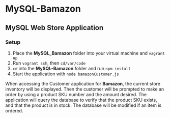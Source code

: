 # MySQL-Bamazon
## MySQL Web Store Application

### **Setup**
1. Place the **MySQL_Bamazon** folder into your virtual machine and `vagrant up`
2. Run `vagrant ssh`, then `cd/var/code`
3. `cd` into the **MySQL-Bamazon** folder and run `npm install`
4. Start the application with `node bamazonCustomer.js`

When accessing the Customer application for **Bamazon**, the current store inventory will be displayed. Then the customer will be prompted to make an order by using a product SKU number and the amount desired. The application will query the database to verify that the product SKU exists, and that the product is in stock. The database will be modified if an item is ordered.